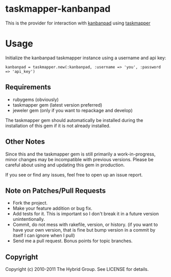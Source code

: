 # taskmapper-kanbanpad

This is the provider for interaction with [kanbanpad](https://www.kanbanpad.com) using [taskmapper](http://ticketrb.com)

# Usage

Initialize the kanbanpad taskmapper instance using a username and api key:
  
    kanbanpad = taskmapper.new(:kanbanpad, :username => 'you', :password => 'api_key')


## Requirements

* rubygems (obviously)
* taskmapper gem (latest version preferred)
* jeweler gem (only if you want to repackage and develop)

The taskmapper gem should automatically be installed during the installation of this gem if it is not already installed.

## Other Notes

Since this and the taskmapper gem is still primarily a work-in-progress, minor changes may be incompatible with previous versions. Please be careful about using and updating this gem in production.

If you see or find any issues, feel free to open up an issue report.


## Note on Patches/Pull Requests
 
* Fork the project.
* Make your feature addition or bug fix.
* Add tests for it. This is important so I don't break it in a
  future version unintentionally.
* Commit, do not mess with rakefile, version, or history.
  (if you want to have your own version, that is fine but bump version in a commit by itself I can ignore when I pull)
* Send me a pull request. Bonus points for topic branches.

## Copyright

Copyright (c) 2010-2011 The Hybrid Group. See LICENSE for details.
